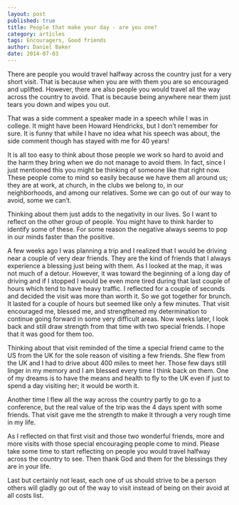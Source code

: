 ```yaml
---
layout: post
published: true
title: People that make your day - are you one?
category: articles
tags: Encouragers, Good friends
author: Daniel Baker
date: 2014-07-03
---
```


There are people you would travel halfway across the country just for a very short visit. That is because when you are with them you are so encouraged and uplifted. However, there are also people you would travel all the way across the country to avoid. That is because being anywhere near them just tears you down and wipes you out. 

That was a side comment a speaker made in a speech while I was in college. It might have been Howard Hendricks, but I don’t remember for sure. It is funny that while I have no idea what his speech was about, the side comment though has stayed with me for 40 years!

It is all too easy to think about those people we work so hard to avoid and the harm they bring when we do not manage to avoid them. In fact, since I just mentioned this you might be thinking of someone like that right now. These people come to mind so easily because we have them all around us; they are at work, at church, in the clubs we belong to, in our neighborhoods, and among our relatives. Some we can go out of our way to avoid, some we can’t. 

Thinking about them just adds to the negativity in our lives. So I want to reflect on the other group of people. You might have to think harder to identify some of these. For some reason the negative always seems to pop in our minds faster than the positive. 

A few weeks ago I was planning a trip and I realized that I would be driving near a couple of very dear friends. They are the kind of friends that I always experience a blessing just being with them. As I looked at the map, it was not much of a detour. However, it was toward the beginning of a long day of driving and if I stopped I would be even more tired during that last couple of hours which tend to have heavy traffic. I reflected for a couple of seconds and decided the visit was more than worth it. So we got together for brunch. It lasted for a couple of hours but seemed like only a few minutes. That visit encouraged me, blessed me, and strengthened my determination to continue going forward in some very difficult areas. Now weeks later, I look back and still draw strength from that time with two special friends. I hope that it was good for them too.

Thinking about that visit reminded of the time a special friend came to the US from the UK for the sole reason of visiting a few friends. She flew from the UK and I had to drive about 400 miles to meet her. Those few days still linger in my memory and I am blessed every time I think back on them. One of my dreams is to have the means and health to fly to the UK even if just to spend a day visiting her; it would be worth it.

Another time I flew all the way across the country partly to go to a conference, but the real value of the trip was the 4 days spent with some friends. That visit gave me the strength to make it through a very rough time in my life. 

As I reflected on that first visit and those two wonderful friends, more and more visits with those special encouraging people come to mind. Please take some time to start reflecting on people you would travel halfway across the country to see. Then thank God and them for the blessings they are in your life.

Last but certainly not least, each one of us should strive to be a person others will gladly go out of the way to visit instead of being on their avoid at all costs list.
